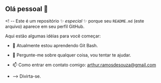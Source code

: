 ## Olá pessoal 👋

<! --
Este é um repositório ✨ _especial_ ✨ porque seu `README.md` (este arquivo) aparece em seu perfil GitHub.

Aqui estão algumas idéias para você começar:

- 🌱 Atualmente estou aprendendo Git Bash.
- 💬 Pergunte-me sobre qualquer coisa, vou tentar te ajudar.
- 📫 Como entrar em contato comigo: arthur.ramosdesouza@gmail.com

- --> Divirta-se.
